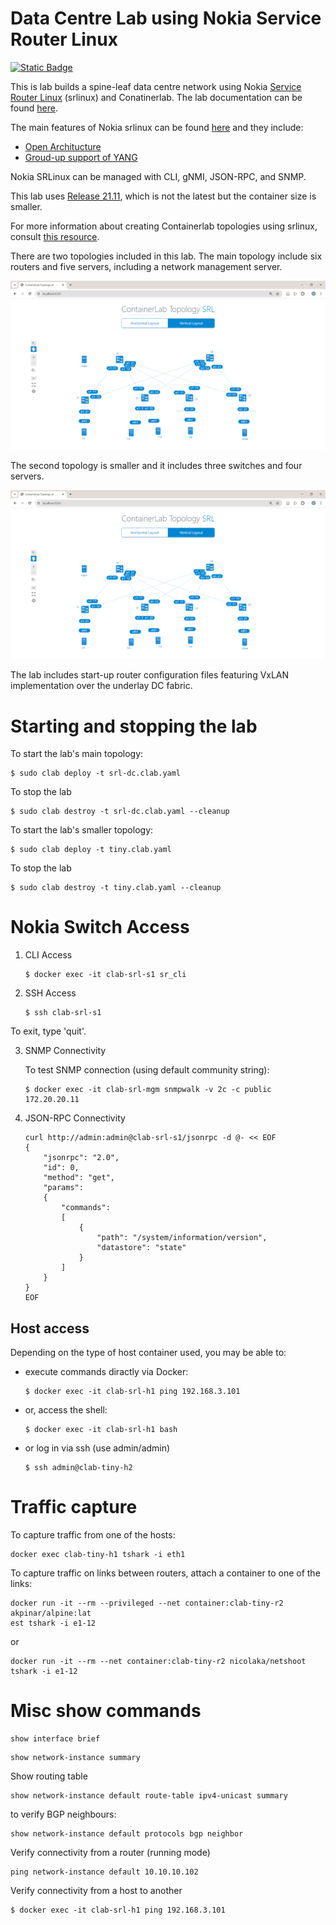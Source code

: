 # Data Centre Lab using Nokia Service Router Linux

[![Static Badge](https://img.shields.io/badge/Docs-github.io-blue)](https://martimy.github.io/clab_srl_dcn)

This is lab builds a spine-leaf data centre network using Nokia [Service Router Linux](https://www.nokia.com/networks/ip-networks/service-router-linux-NOS/) (srlinux) and Conatinerlab. The lab documentation can be found [here](docs/index.md).

The main features of Nokia srlinux can be found [here](https://learn.srlinux.dev/) and they include:

- [Open Architucture](https://documentation.nokia.com/srlinux/SR_Linux_HTML_R21-11/Configuration_Basics_Guide/configb-apps.html)
- [Groud-up support of YANG](https://learn.srlinux.dev/programmability/)

Nokia SRLinux can be managed with CLI, gNMI, JSON-RPC, and SNMP.

This lab uses [Release 21.11](https://documentation.nokia.com/srlinux/21-11/index.html), which is not the latest but the container size is smaller.

For more information about creating Containerlab topologies using srlinux, consult [this resource](https://containerlab.dev/manual/kinds/srl/#__tabbed_1_5).


There are two topologies included in this lab. The main topology include six routers and five servers, including a network management server.

![Lab Topology #1](docs/main_topo.png)

The second topology is smaller and it includes three switches and four servers.

![Lab Topology #2](docs/main_topo.png)

The lab includes start-up router configuration files featuring VxLAN implementation over the underlay DC fabric.

# Starting and stopping the lab

To start the lab's main topology:

```
$ sudo clab deploy -t srl-dc.clab.yaml
```

To stop the lab

```
$ sudo clab destroy -t srl-dc.clab.yaml --cleanup
```

To start the lab's smaller topology:

```
$ sudo clab deploy -t tiny.clab.yaml
```

To stop the lab

```
$ sudo clab destroy -t tiny.clab.yaml --cleanup
```


# Nokia Switch Access

1. CLI Access

    ```
    $ docker exec -it clab-srl-s1 sr_cli
    ```

2. SSH Access

    ```
    $ ssh clab-srl-s1
    ```

To exit, type 'quit'.


3. SNMP Connectivity

    To test SNMP connection (using default community string):

    ```
    $ docker exec -it clab-srl-mgm snmpwalk -v 2c -c public 172.20.20.11
    ```

4. JSON-RPC Connectivity

    ```
    curl http://admin:admin@clab-srl-s1/jsonrpc -d @- << EOF
    {
        "jsonrpc": "2.0",
        "id": 0,
        "method": "get",
        "params":
        {
            "commands":
            [
                {
                    "path": "/system/information/version",
                    "datastore": "state"
                }
            ]
        }
    }
    EOF
    ```
## Host access

Depending on the type of host container used, you may be able to:

- execute commands diractly via Docker:

    ```
    $ docker exec -it clab-srl-h1 ping 192.168.3.101
    ```

- or, access the shell:

    ```
    $ docker exec -it clab-srl-h1 bash
    ```

- or log in via ssh (use admin/admin)

    ```
    $ ssh admin@clab-tiny-h2
    ```
# Traffic capture

To capture traffic from one of the hosts:

```
docker exec clab-tiny-h1 tshark -i eth1
```

To capture traffic on links between routers, attach a container to one of the links:

```
docker run -it --rm --privileged --net container:clab-tiny-r2 akpinar/alpine:lat
est tshark -i e1-12
```

or

```
docker run -it --rm --net container:clab-tiny-r2 nicolaka/netshoot tshark -i e1-12
```

# Misc show commands

```
show interface brief
```

```
show network-instance summary
```

Show routing table

```
show network-instance default route-table ipv4-unicast summary
```

to verify BGP neighbours:

```
show network-instance default protocols bgp neighbor
```

Verify connectivity from a router (running mode)

```
ping network-instance default 10.10.10.102
```

Verify connectivity from a host to another

```
$ docker exec -it clab-srl-h1 ping 192.168.3.101
```
